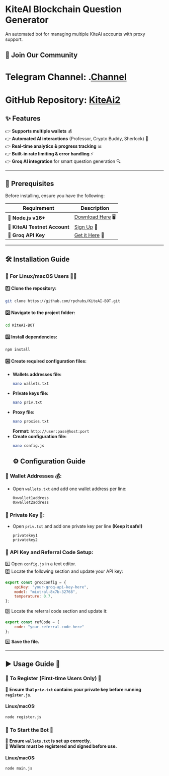 # KiteAI Blockchain Question Generator

An automated bot for managing multiple KiteAi accounts with proxy support.

## 📢 Join Our Community

# Telegram Channel: .[Channel](https://t.me/Offical_Im_kazuha)
# GitHub Repository: [KiteAi2](https://github.com/Kazuha787/KiteAi2.git)

## ✨ Features  

👉 **Supports multiple wallets** 💰  
👉 **Automated AI interactions** (Professor, Crypto Buddy, Sherlock) 🧠  
👉 **Real-time analytics & progress tracking** 📊  
👉 **Built-in rate limiting & error handling** ⚡  
👉 **Groq AI integration** for smart question generation 🔍  

---

## 📌 Prerequisites  

Before installing, ensure you have the following:  

| Requirement  | Description |
|-------------|------------|
| 🔹 **Node.js v16+** | [Download Here](https://nodejs.org/) 🖥️ |
| 🔹 **KiteAI Testnet Account** | [Sign Up](https://testnet.gokite.ai?r=R7H32kqJ) 🔗 |
| 🔹 **Groq API Key** | [Get it Here](https://console.groq.com) 🔑 |

---

## 🛠️ Installation Guide  

### **🔹 For Linux/macOS Users 🐧🍏**  

#### 1️⃣ Clone the repository:  
   ```bash
   git clone https://github.com/rpchubs/KiteAI-BOT.git
   ```

#### 2️⃣ Navigate to the project folder:  
   ```bash
   cd KiteAI-BOT
   ```

#### 3️⃣ Install dependencies:  
   ```bash
   npm install
   ```

#### 4️⃣ Create required configuration files:  
   - **Wallets addresses file:**  
     ```bash
     nano wallets.txt
     ```
   - **Private keys file:**  
     ```bash
     nano priv.txt
     ```
   - **Proxy file:**  
     ```bash
     nano proxies.txt
     ```
     **Format:** `http://user:pass@host:port`     
   - **Create configuration file:**  
     ```bash
     nano config.js
     ```
     ## ⚙️ Configuration Guide  

### 📂 **Wallet Addresses 💰:**  
- Open `wallets.txt` and add one wallet address per line:  
  ```
  0xwallet1address
  0xwallet2address
  ```

### 🔐 **Private Key 🔑:**  
- Open `priv.txt` and add one private key per line **(Keep it safe!)**  
  ```
  privatekey1
  privatekey2
  ```

### 🔑 **API Key and Referral Code Setup:**  
1️⃣ Open `config.js` in a text editor.  
2️⃣ Locate the following section and update your API key:  
   ```javascript
   export const groqConfig = {
       apiKey: "your-groq-api-key-here",
       model: "mixtral-8x7b-32768",
       temperature: 0.7,
   };
   ```
3️⃣ Locate the referral code section and update it:  
   ```javascript
   export const refCode = {
       code: "your-referral-code-here"
   };
   ```
4️⃣ **Save the file.**  

---

## ▶️ Usage Guide 🚀  

### 📝 **To Register (First-time Users Only) 📜**  

🔹 **Ensure that `priv.txt` contains your private key before running `register.js`.**  

#### **Linux/macOS:**  
```bash
node register.js
```
### 🚀 **To Start the Bot 🤖**  

🔹 **Ensure `wallets.txt` is set up correctly.**  
🔹 **Wallets must be registered and signed before use.**  

#### **Linux/macOS:**  
```bash
node main.js
```

